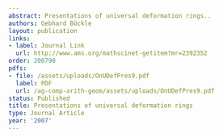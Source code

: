 ```yaml
---
abstract: Presentations of universal deformation rings..
authors: Gebhard Böckle
layout: publication
links:
- label: Journal Link
  url: http://www.ams.org/mathscinet-getitem?mr=2392352
order: 200790
pdfs:
- file: /assets/uploads/OnUDefPres9.pdf
  label: PDF
  url: /ag-comp-arith-geom/assets/uploads/OnUDefPres9.pdf
status: Published
title: Presentations of universal deformation rings
type: Journal Article
year: '2007'
---
```

